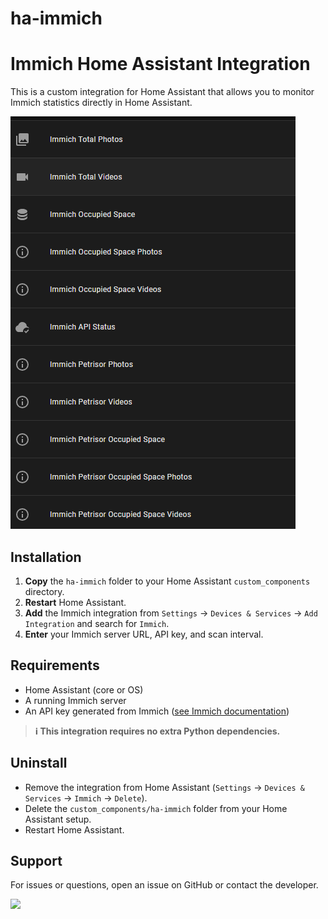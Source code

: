 # ha-immich

# Immich Home Assistant Integration

This is a custom integration for Home Assistant that allows you to monitor Immich statistics directly in Home Assistant.

![Sensors Example](sensors.png)

## Installation

1. **Copy** the `ha-immich` folder to your Home Assistant `custom_components` directory.
2. **Restart** Home Assistant.
3. **Add** the Immich integration from `Settings` → `Devices & Services` → `Add Integration` and search for `Immich`.
4. **Enter** your Immich server URL, API key, and scan interval.

## Requirements
- Home Assistant (core or OS)
- A running Immich server
- An API key generated from Immich ([see Immich documentation](https://immich.app/docs/features/api-keys/))

> **ℹ️ This integration requires no extra Python dependencies.**

## Uninstall
- Remove the integration from Home Assistant (`Settings` → `Devices & Services` → `Immich` → `Delete`).
- Delete the `custom_components/ha-immich` folder from your Home Assistant setup.
- Restart Home Assistant.

## Support
For issues or questions, open an issue on GitHub or contact the developer.

<a href="https://www.buymeacoffee.com/petrisorcraciun"><img src="https://img.buymeacoffee.com/button-api/?text=Buy me a coffee&emoji=&slug=petrisorcraciun&button_colour=FFDD00&font_colour=000000&font_family=Poppins&outline_colour=000000&coffee_colour=ffffff" /></a>